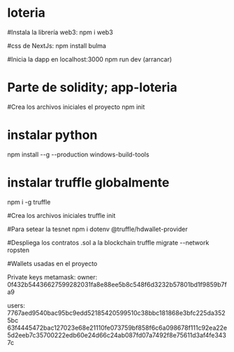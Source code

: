 # loteria

#Instala la librería web3: 
npm i web3

#css de NextJs:
npm install bulma


#Inicia la dapp en localhost:3000 
npm run dev (arrancar)


# Parte de solidity; app-loteria

#Crea los archivos iniciales el proyecto
npm init

# instalar python
npm install --g --production windows-build-tools

# instalar truffle globalmente
npm i -g truffle

#Crea los archivos iniciales
truffle init

#Para setear la tesnet
npm i dotenv @truffle/hdwallet-provider

#Despliega los contratos .sol a la blockchain
truffle migrate --network ropsten


#Wallets usadas en el proyecto

Private keys metamask:
owner: 
0f432b54436627599282031fa8e88ee5b8c548f6d3232b57801bd1f9859b7fa9

users: 
7767aed9540bac95bc9edd52185420599510c38bbc181868e3bfc225da3525bc
63f4445472bac127023e68e21110fe073759bf858f6c6a098678f111c92ea22e
5d2eeb7c35700222edb60e24d66c24ab087fd07a7492f8e75611d3af4fe3437c
